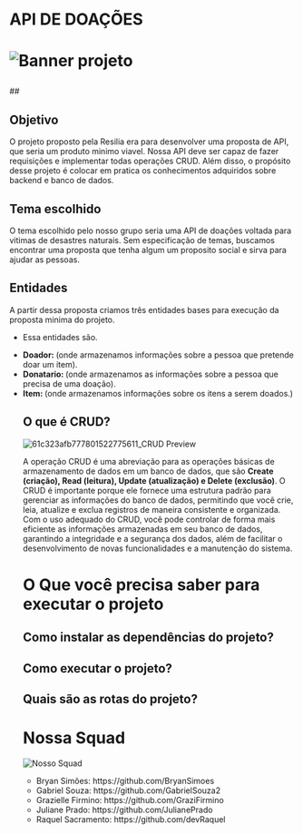 # API DE DOAÇÕES 
<h1 align center> 

![Banner  projeto](https://user-images.githubusercontent.com/112557569/221071866-ed959409-b8ae-44b9-b112-a229ba1241a5.png)

</h1>
## <h2> Objetivo </h2> 
O projeto proposto pela Resilia era para desenvolver uma proposta de API, que seria um produto minimo viavel. Nossa API deve ser capaz de fazer requisições e implementar todas operações CRUD. 
Além disso, o propósito desse projeto é colocar em pratica os conhecimentos adquiridos sobre backend e banco de dados. 

## <h2> Tema escolhido</h2>
O tema escolhido pelo nosso grupo seria uma API de doações voltada  para vitimas de desastres naturais. Sem especificação de temas, buscamos encontrar uma proposta que tenha algum um proposito social e sirva para ajudar as pessoas. 

## <h2> Entidades  </h2> 
A partir dessa proposta criamos três entidades bases para execução da proposta minima do projeto. <ul>


<li>

Essa entidades são. 
<li> <strong>  Doador: </strong> (onde armazenamos informações sobre a pessoa que pretende doar um item). </li>

<li> <strong> Donatario: </strong> (onde armazenamos as informações sobre a pessoa que precisa de uma doação). </li>

<li> <strong> Item: </strong> (onde armazenamos informações sobre os itens a serem doados.) </li>

## <h2> O que é CRUD? </h2>

![61c323afb777801522775611_CRUD  Preview](https://user-images.githubusercontent.com/112557569/221070044-2976721c-5c2a-4e34-bc8a-db8787aa87cc.png)

A operação CRUD é uma abreviação para as operações básicas de armazenamento de dados em um banco de dados, que são <strong> Create (criação), Read (leitura), Update (atualização) e Delete (exclusão)</strong>. O CRUD é importante porque ele fornece uma estrutura padrão para gerenciar as informações do banco de dados, permitindo que você crie, leia, atualize e exclua registros de maneira consistente e organizada. Com o uso adequado do CRUD, você pode controlar de forma mais eficiente as informações armazenadas em seu banco de dados, garantindo a integridade e a segurança dos dados, além de facilitar o desenvolvimento de novas funcionalidades e a manutenção do sistema.


# <h1> O Que você precisa saber para executar o projeto </h1> 
<h2> Como instalar as dependências do projeto? </h2>

<h2> Como executar o projeto? </h2>

<h2> Quais são as rotas do projeto? <h2>

# Nossa Squad 

![Nosso Squad](https://user-images.githubusercontent.com/112557569/221168525-b7bc67b7-4fb9-432e-92c0-325961a95316.png)

<ul>


<li> Bryan Simões: https://github.com/BryanSimoes </li>
<li> Gabriel Souza: https://github.com/GabrielSouza2 </li>
<li> Grazielle Firmino: https://github.com/GraziFirmino </li>
<li> Juliane Prado: https://github.com/JulianePrado </li>
<li> Raquel Sacramento: https://github.com/devRaquel  </li>

</ul>
